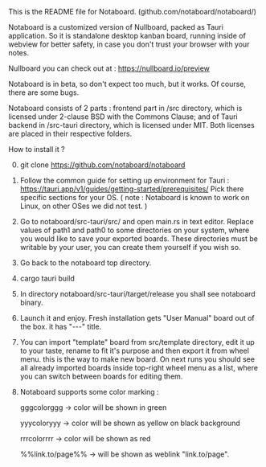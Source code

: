  This is the README file for Notaboard. (github.com/notaboard/notaboard/)

 Notaboard is a customized version of Nullboard, packed as Tauri application.
 So it is standalone desktop kanban board, running inside of webview for better safety,
 in case you don't trust your browser with your notes.

 Nullboard you can check out at : https://nullboard.io/preview

 Notaboard is in beta, so don't expect too much, but it works.
 Of course, there are some bugs.

 Notaboard consists of 2 parts : frontend part in /src directory,
 which is licensed under 2-clause BSD with the Commons Clause;
 and of Tauri backend in /src-tauri directory, which is licensed under MIT.
 Both licenses are placed in their respective folders.

 How to install it ?

 0. git clone https://github.com/notaboard/notaboard

 1. Follow the common guide for setting up environment for Tauri :
    https://tauri.app/v1/guides/getting-started/prerequisites/
    Pick there specific sections for your OS.
    ( note : Notaboard is known to work on Linux, on other OSes we did not test. )

 2. Go to notaboard/src-tauri/src/ and open main.rs in text editor.
    Replace values of path1 and path0 to some directories on your system,
    where you would like to save your exported boards. 
    These directories must be writable by your user,
    you can create them yourself if you wish so.

 3. Go back to the notaboard top directory.

 4. cargo tauri build

 5. In directory notaboard/src-tauri/target/release you shall see notaboard binary.

 6. Launch it and enjoy. Fresh installation gets "User Manual" board out of the box. it has "---" title.

 7. You can import "template" board from src/template directory, edit it up to your taste,
    rename to fit it's purpose and then export it from wheel menu. this is the way  to make new board.
    On next runs you should see all already imported boards inside top-right wheel menu as a list,
    where you can switch between boards for editing them.

 8. Notaboard supports some color marking :
 
    gggcolorggg -> color will be shown in green
    
    yyycoloryyy -> color will be shown as yellow on black background
    
    rrrcolorrrr -> color will be shown as red
    
    %%link.to/page%% -> will be shown as weblink "link.to/page".
 
